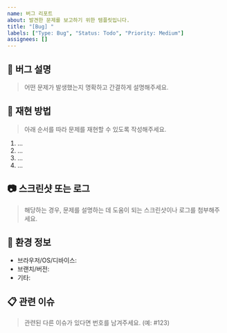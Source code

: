 ```yaml
---
name: 버그 리포트
about: 발견한 문제를 보고하기 위한 템플릿입니다.
title: "[Bug] "
labels: ["Type: Bug", "Status: Todo", "Priority: Medium"]
assignees: []
---
```


## 🐞 버그 설명

> 어떤 문제가 발생했는지 명확하고 간결하게 설명해주세요.

## 🔁 재현 방법

> 아래 순서를 따라 문제를 재현할 수 있도록 작성해주세요.

1. ...
2. ...
3. ...
4. ...

## 📷 스크린샷 또는 로그

> 해당하는 경우, 문제를 설명하는 데 도움이 되는 스크린샷이나 로그를 첨부해주세요.

## 🧩 환경 정보

- 브라우저/OS/디바이스:
- 브랜치/버전:
- 기타:

## 📋 관련 이슈

> 관련된 다른 이슈가 있다면 번호를 남겨주세요. (예: #123)
